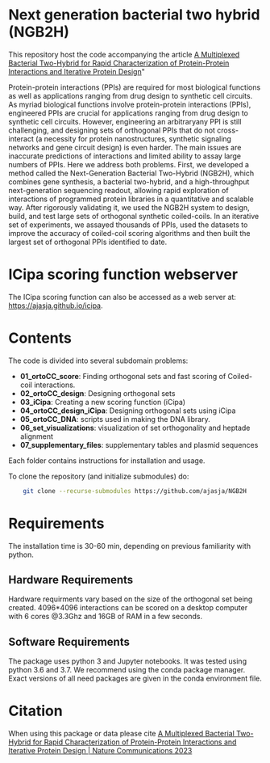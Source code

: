 # Next generation bacterial two hybrid (NGB2H)
This repository host the code accompanying the article [A Multiplexed Bacterial Two-Hybrid for Rapid Characterization of Protein-Protein Interactions and Iterative Protein Design](https://www.nature.com/articles/s41467-023-38697-x)"

Protein-protein interactions (PPIs) are required for most biological functions as well as applications ranging from drug design to synthetic cell circuits.  As myriad biological functions involve protein-protein interactions (PPIs), engineered PPIs are crucial for applications ranging from drug design to synthetic cell circuits. However, engineering an arbitraryany PPI is still challenging, and designing sets of orthogonal PPIs that do not cross-interact (a necessity for protein nanostructures, synthetic signaling networks and gene circuit design) is even harder. The main issues are inaccurate predictions of interactions and limited ability to assay large numbers of PPIs. Here we address both problems.  First, we developed a method called the Next-Generation Bacterial Two-Hybrid (NGB2H), which combines gene synthesis, a bacterial two-hybrid, and a high-throughput next-generation sequencing readout, allowing rapid exploration of interactions of programmed protein libraries in a quantitative and scalable way. After rigorously validating it, we used the NGB2H system to design, build, and test large sets of orthogonal synthetic coiled-coils. In an iterative set of experiments, we assayed thousands of PPIs, used the datasets to improve the accuracy of coiled-coil scoring algorithms and then built the largest set of orthogonal PPIs identified to date. 

# ICipa scoring function webserver
The ICipa scoring function can also be accessed as a web server at: https://ajasja.github.io/icipa.

# Contents

The code is divided into several subdomain problems:

- **01_ortoCC_score**: Finding orthogonal sets and fast scoring of Coiled-coil interactions.
- **02_ortoCC_design**: Designing orthogonal sets
- **03_iCipa**: Creating a new scoring function (iCipa)
- **04_ortoCC_design_iCipa**: Designing orthogonal sets using iCipa
- **05_ortoCC_DNA**: scripts used in making the DNA library.
- **06_set_visualizations**: visualization of set orthogonality and heptade alignment
- **07_supplementary_files**: supplementary tables and plasmid sequences 

Each folder contains instructions for installation and usage.

To clone the repository (and initialize submodules) do:
```bash
    git clone --recurse-submodules https://github.com/ajasja/NGB2H
```

# Requirements

The installation time is 30-60 min, depending on previous familiarity with python. 

## Hardware Requirements

Hardware requirments vary based on the size of the orthogonal set being created. 4096*4096 interactions can be scored on a desktop computer with 6 cores @3.3Ghz and 16GB of RAM in a few seconds.


## Software Requirements
The package uses python 3 and Jupyter notebooks. It was tested using python 3.6 and 3.7. We recommend using the conda package manager. Exact versions of all need packages are given in the conda environment file.   



# Citation

When using this package or data please cite [A Multiplexed Bacterial Two-Hybrid for Rapid Characterization of Protein-Protein Interactions and Iterative Protein Design | Nature Communications 2023](https://www.nature.com/articles/s41467-023-38697-x)
